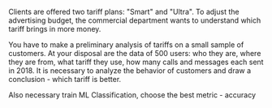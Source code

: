 Clients are offered two tariff plans: "Smart" and "Ultra". To adjust the advertising budget, the commercial department wants to understand which tariff brings in more money.

You have to make a preliminary analysis of tariffs on a small sample of customers. At your disposal are the data of 500 users: who they are, where they are from, what tariff they use, how many calls and messages each sent in 2018. It is necessary to analyze the behavior of customers and draw a conclusion - which tariff is better.

Also necessary train ML Classification, choose the best metric - accuracy